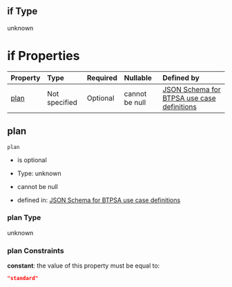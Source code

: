 ## if Type

unknown

# if Properties

| Property      | Type          | Required | Nullable       | Defined by                                                                                                                                                                                                                                  |
| :------------ | :------------ | :------- | :------------- | :------------------------------------------------------------------------------------------------------------------------------------------------------------------------------------------------------------------------------------------ |
| [plan](#plan) | Not specified | Optional | cannot be null | [JSON Schema for BTPSA use case definitions](btpsa-usecase-properties-services-items-allof-1-then-allof-76-then-allof-3-if-properties-plan.md "undefined#/properties/services/items/allOf/1/then/allOf/76/then/allOf/3/if/properties/plan") |

## plan



`plan`

*   is optional

*   Type: unknown

*   cannot be null

*   defined in: [JSON Schema for BTPSA use case definitions](btpsa-usecase-properties-services-items-allof-1-then-allof-76-then-allof-3-if-properties-plan.md "undefined#/properties/services/items/allOf/1/then/allOf/76/then/allOf/3/if/properties/plan")

### plan Type

unknown

### plan Constraints

**constant**: the value of this property must be equal to:

```json
"standard"
```
